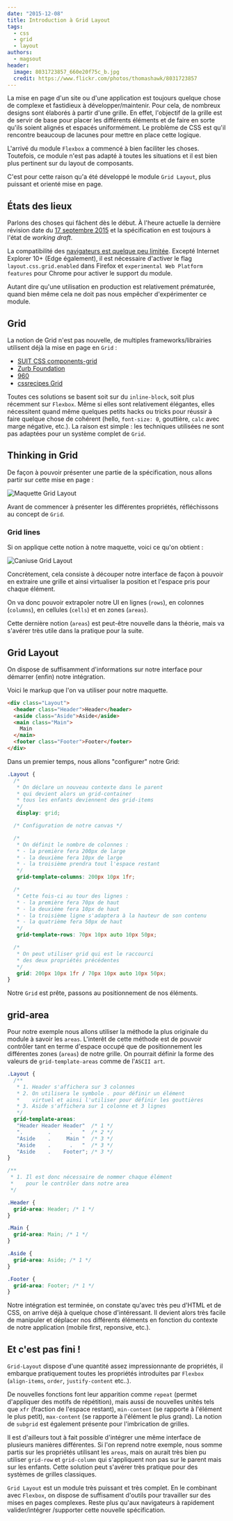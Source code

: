 ```yaml
---
date: "2015-12-08"
title: Introduction à Grid Layout
tags:
  - css
  - grid
  - layout
authors:
  - magsout
header:
  image: 8031723857_660e20f75c_b.jpg
  credit: https://www.flickr.com/photos/thomashawk/8031723857
---
```


La mise en page d'un site ou d'une application est toujours quelque chose de
complexe et fastidieux à développer/maintenir. Pour cela, de nombreux designs
sont élaborés à partir d'une grille. En effet, l'objectif de la grille est de
servir de base pour placer les différents éléments et de faire en sorte qu'ils
soient alignés et espacés uniformément. Le problème de CSS est qu'il rencontre
beaucoup de lacunes pour mettre en place cette logique.

L'arrivé du module `Flexbox` a commencé à bien faciliter les choses. Toutefois,
ce module n'est pas adapté à toutes les situations et il est bien plus pertinent
sur du layout de composants.

C'est pour cette raison qu'a été développé le module `Grid Layout`, plus
puissant et orienté mise en page.

## États des lieux

Parlons des choses qui fâchent dès le début. À l'heure actuelle la dernière
révision date du [17 septembre 2015](http://www.w3.org/TR/css-grid-1/) et la
spécification en est toujours à l'état de *working draft*.

La compatibilité des [navigateurs est quelque peu
limitée](http://caniuse.com/#feat=css-grid). Excepté Internet Explorer 10+ (Edge
également), il est nécessaire d'activer le flag `layout.css.grid.enabled` dans
Firefox et `experimental Web Platform features` pour Chrome pour activer le
support du module.

Autant dire qu'une utilisation en production est relativement prématurée, quand
bien même cela ne doit pas nous empêcher d'expérimenter ce module.

## Grid

La notion de Grid n'est pas nouvelle, de multiples frameworks/librairies
utilisent déjà la mise en page en `Grid` :
- [SUIT CSS components-grid](https://github.com/suitcss/components-grid)
- [Zurb Foundation](http://foundation.zurb.com/docs/components/grid.html)
- [960](http://960.gs/)
- [cssrecipes Grid](https://github.com/cssrecipes/grid)

Toutes ces solutions se basent soit sur du `inline-block`, soit plus récemment
sur `Flexbox`. Même si elles sont relativement élégantes, elles nécessitent
quand même quelques petits hacks ou tricks pour réussir à faire quelque chose de
cohérent (hello, `font-size: 0`, gouttière, `calc` avec marge négative, etc.).
La raison est simple : les techniques utilisées ne sont pas adaptées pour un
système complet de `Grid`.

## Thinking in Grid

De façon à pouvoir présenter une partie de la spécification, nous allons partir
sur cette mise en page :

![Maquette Grid Layout](maquette.png)

Avant de commencer à présenter les différentes propriétés, réfléchissons au
concept de `Grid`.

### Grid lines

Si on applique cette notion à notre maquette, voici ce qu'on obtient :

![Caniuse Grid Layout](grid-line.png)

Concrètement, cela consiste à découper notre interface de façon à pouvoir en
extraire une grille et ainsi virtualiser la position et l'espace pris pour
chaque élément.

On va donc pouvoir extrapoler notre UI en lignes (`rows`), en colonnes
(`columns`), en cellules (`cells`) et en zones (`areas`).


Cette dernière notion (`areas`) est peut-être nouvelle dans la théorie, mais va
s'avérer très utile dans la pratique pour la suite.

## Grid Layout

On dispose de suffisamment d'informations sur notre interface pour démarrer
(enfin) notre intégration.

Voici le markup que l'on va utiliser pour notre maquette.

```html
<div class="Layout">
  <header class="Header">Header</header>
  <aside class="Aside">Aside</aside>
  <main class="Main">
    Main
  </main>
  <footer class="Footer">Footer</footer>
</div>
```

Dans un premier temps, nous allons "configurer" notre Grid:

```CSS
.Layout {
  /*
   * On déclare un nouveau contexte dans le parent
   * qui devient alors un grid-container
   * tous les enfants deviennent des grid-items
   */
   display: grid;

  /* Configuration de notre canvas */

  /*
   * On définit le nombre de colonnes :
   * - la première fera 200px de large
   * - la deuxième fera 10px de large
   * - la troisième prendra tout l'espace restant
   */
   grid-template-columns: 200px 10px 1fr;

  /*
   * Cette fois-ci au tour des lignes :
   * - la première fera 70px de haut
   * - la deuxième fera 10px de haut
   * - la troisième ligne s'adaptera à la hauteur de son contenu
   * - la quatrième fera 50px de haut
   */
   grid-template-rows: 70px 10px auto 10px 50px;

  /*
   * On peut utiliser grid qui est le raccourci
   * des deux propriétés précédentes
   */
   grid: 200px 10px 1fr / 70px 10px auto 10px 50px;
}
```

Notre `Grid` est prête, passons au positionnement de nos éléments.

## grid-area

Pour notre exemple nous allons utiliser la méthode la plus originale du module à
savoir les `areas`. L'interêt de cette méthode est de pouvoir contrôler tant en
terme d'espace occupé que de positionnement les différentes zones (`areas`) de
notre grille. On pourrait définir la forme des valeurs de `grid-template-areas`
comme de l'`ASCII art`.

```CSS
.Layout {
  /**
   * 1. Header s'affichera sur 3 colonnes
   * 2. On utilisera le symbole . pour définir un élément
   *    virtuel et ainsi l'utiliser pour définir les gouttières
   * 3. Aside s'affichera sur 1 colonne et 3 lignes
   */
  grid-template-areas:
   "Header Header Header"  /* 1 */
   ".        .      .   "  /* 2 */
   "Aside    .     Main "  /* 3 */
   "Aside    .      .   "  /* 3 */
   "Aside    .    Footer"; /* 3 */
}

/**
 * 1. Il est donc nécessaire de nommer chaque élément
 *    pour le contrôler dans notre area
 */

.Header {
  grid-area: Header; /* 1 */
}

.Main {
  grid-area: Main; /* 1 */
}

.Aside {
  grid-area: Aside; /* 1 */
}

.Footer {
  grid-area: Footer; /* 1 */
}

```

Notre intégration est terminée, on constate qu'avec très peu d'HTML et de CSS,
on arrive déjà à quelque chose d'intéressant. Il devient alors très facile de
manipuler et déplacer nos différents éléments en fonction du contexte de notre
application (mobile first, reponsive, etc.).

## Et c'est pas fini !

`Grid-Layout` dispose d'une quantité assez impressionnante de propriétés, il
embarque pratiquement toutes les propriétés introduites par `Flexbox`
(`align-items`, `order`, `justify-content` etc..).

De nouvelles fonctions font leur apparition comme `repeat` (permet d'appliquer
des motifs de répétition), mais aussi de nouvelles unités tels que
`xfr` (fraction de l'espace restant), `min-content` (se rapporte à l'élément le
plus petit), `max-content` (se rapporte à l'élément le plus grand). La notion de
`subgrid` est également présente pour l'imbrication de grilles.

Il est d'ailleurs tout à fait possible d'intégrer une même interface de
plusieurs manières différentes. Si l'on reprend notre exemple, nous somme partis
sur les propriétés utilisant les `areas`, mais on aurait très bien pu utiliser
`grid-row` et `grid-column` qui s'appliquent non pas sur le parent mais sur les
enfants. Cette solution peut s'avérer très pratique pour des systèmes de grilles
classiques.

`Grid Layout` est un module très puissant et très complet. En le combinant avec
`Flexbox`, on dispose de suffisament d'outils pour travailler sur des mises en
pages complexes. Reste plus qu'aux navigateurs à rapidement valider/intégrer
/supporter cette nouvelle spécification.
